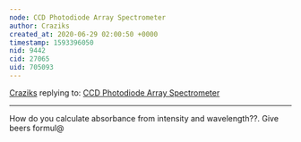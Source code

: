 ```yaml
---
node: CCD Photodiode Array Spectrometer
author: Craziks
created_at: 2020-06-29 02:00:50 +0000
timestamp: 1593396050
nid: 9442
cid: 27065
uid: 705093
---
```




[Craziks](../profile/Craziks) replying to: [CCD Photodiode Array Spectrometer](../notes/bhickman/10-12-2013/ccd-diodearray-spectrometer)

----
How do you calculate absorbance from intensity and wavelength??. Give beers formul@